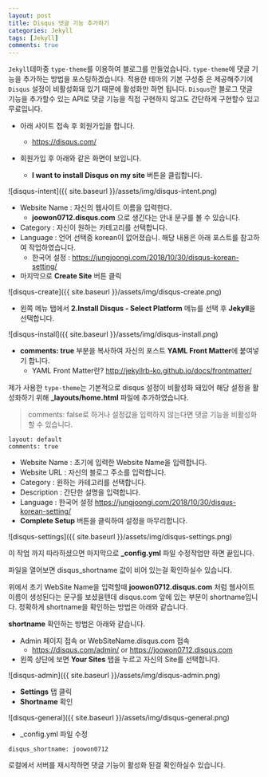 ```yaml
---
layout: post
title: Disqus 댓글 기능 추가하기
categories: Jekyll
tags: [Jekyll]
comments: true
---
```


<code class="highlight">Jekyll</code>테마중 <code class="highlight">type-theme</code>를 이용하여 블로그를 만들었습니다.
<code class="highlight">type-theme</code>에 댓글 기능을 추가하는 방법을 포스팅하겠습니다. 
적용한 테마의 기본 구성중 은 제공해주기에 <code class="highlight">Disqus</code> 설정이 비활성화돼 있기 때문에 활성화만 하면 됩니다.
<code class="highlight">Disqus</code>란 블로그 댓글 기능을 추가할수 있는 API로 댓글 기능을 직접 구현하지 않고도 간단하게 구현할수 있고 무료입니다.

- 아래 사이트 접속 후 회원가입을 합니다.
    -  <https://disqus.com/>


- 회원가입 후 아래와 같은 화면이 보입니다.
    - **I want to install Disqus on my site** 버튼을 클립합니다.

![disqus-intent]({{ site.baseurl }}/assets/img/disqus-intent.png)

- Website Name : 자신의 웹사이트 이름을 입력한다.
    - **joowon0712.disqus.com** 으로 생긴다는 안내 문구를 볼 수 있습니다.
- Category : 자신이 원하는 카테고리를 선택합니다.
- Language : 언어 선택중 korean이 없어졌습니. 해당 내용은 아래 포스트를 참고하여 작업하였습니다.
    - 한국어 설정 : <https://jungjoongi.com/2018/10/30/disqus-korean-setting/>
- 마지막으로 **Create Site** 버튼 클릭

![disqus-create]({{ site.baseurl }}/assets/img/disqus-create.png)


- 왼쪽 메뉴 탭에서 **2.Install Disqus - Select Platform** 메뉴를 선택 후 **Jekyll**을 선택합니다.

![disqus-install]({{ site.baseurl }}/assets/img/disqus-install.png)

- **comments: true** 부분을 복사하여 자신의 포스트 **YAML Front Matter**에 붙여넣기 합니다.
    - YAML Front Matter란? <http://jekyllrb-ko.github.io/docs/frontmatter/>

제가 사용한 <code class="highlight">type-theme</code>는 기본적으로 disqus 설정이 비활성화 돼있어 해당 설정을 활성화하기 위해
 **_layouts/home.html** 파일에 추가하였습니다.
> comments: false로 하거나 설정값을 입력하지 않는다면 댓글 기능을 비활성화 할 수 있습니다.

~~~
layout: default
comments: true
~~~

- Website Name : 초기에 입력한 Website Name을 입력합니다.
- Website URL : 자신의 블로그 주소를 입력합니다.
- Category : 원하는 카테고리를 선택합니다.
- Description : 간단한 설명을 입력합니다.
- Language : 한국어 설정 <https://jungjoongi.com/2018/10/30/disqus-korean-setting/>
- **Complete Setup** 버튼을 클릭하여 설정을 마무리합니다.

![disqus-settings]({{ site.baseurl }}/assets/img/disqus-settings.png)

이 작업 까지 따라하셨으면 마지막으로 **_config.yml** 파일 수정작업만 하면 끝입니다.

파일을 열어보면 disqus_shortname 값이 비어 있는걸 확인하실수 있습니다. 

위에서 초기 WebSite Name을 입력할때 **joowon0712.disqus.com** 처럼 웹사이트 이름이 생성된다는 문구를 보셨을텐데
disqus.com 앞에 있는 부분이 shortname입니다. 정확하게 shortname을 확인하는 방법은 아래와 같습니다.

**shortname** 확인하는 방법은 아래와 같습니다.

- Admin 페이지 접속 or WebSiteName.disqus.com 접속
    - <https://disqus.com/admin/> or <https://joowon0712.disqus.com>
- 왼쪽 상단에 보면 **Your Sites** 탭을 누르고 자신의 Site를 선택합니다.

![disqus-admin]({{ site.baseurl }}/assets/img/disqus-admin.png)

- **Settings** 탭 클릭
- **Shortname** 확인

![disqus-general]({{ site.baseurl }}/assets/img/disqus-general.png)

- _config.yml 파일 수정

~~~
disqus_shortname: joowon0712
~~~

로컬에서 서버를 재시작하면 댓글 기능이 활성화 된걸 확인하실수 있습니다.